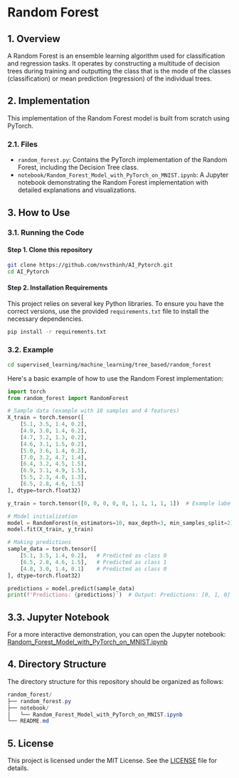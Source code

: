 # Random Forest

## 1. Overview
A Random Forest is an ensemble learning algorithm used for classification and regression tasks. It operates by constructing a multitude of decision trees during training and outputting the class that is the mode of the classes (classification) or mean prediction (regression) of the individual trees.

## 2. Implementation
This implementation of the Random Forest model is built from scratch using PyTorch.

### 2.1. Files
- `random_forest.py`: Contains the PyTorch implementation of the Random Forest, including the Decision Tree class.
- `notebook/Random_Forest_Model_with_PyTorch_on_MNIST.ipynb`: A Jupyter notebook demonstrating the Random Forest implementation with detailed explanations and visualizations.

## 3. How to Use
### 3.1. Running the Code
#### Step 1. Clone this repository
```bash
git clone https://github.com/nvsthinh/AI_Pytorch.git
cd AI_Pytorch
```
#### Step 2. Installation Requirements
This project relies on several key Python libraries. To ensure you have the correct versions, use the provided `requirements.txt` file to install the necessary dependencies.
```bash
pip install -r requirements.txt
```

### 3.2. Example
```bash
cd supervised_learning/machine_learning/tree_based/random_forest
```
Here's a basic example of how to use the Random Forest implementation:
```python
import torch
from random_forest import RandomForest

# Sample data (example with 10 samples and 4 features)
X_train = torch.tensor([
    [5.1, 3.5, 1.4, 0.2],
    [4.9, 3.0, 1.4, 0.2],
    [4.7, 3.2, 1.3, 0.2],
    [4.6, 3.1, 1.5, 0.2],
    [5.0, 3.6, 1.4, 0.2],
    [7.0, 3.2, 4.7, 1.4],
    [6.4, 3.2, 4.5, 1.5],
    [6.9, 3.1, 4.9, 1.5],
    [5.5, 2.3, 4.0, 1.3],
    [6.5, 2.8, 4.6, 1.5]
], dtype=torch.float32)

y_train = torch.tensor([0, 0, 0, 0, 0, 1, 1, 1, 1, 1])  # Example labels (0 or 1)

# Model initialization
model = RandomForest(n_estimators=10, max_depth=3, min_samples_split=2)
model.fit(X_train, y_train)

# Making predictions
sample_data = torch.tensor([
    [5.1, 3.5, 1.4, 0.2],   # Predicted as class 0
    [6.5, 2.8, 4.6, 1.5],   # Predicted as class 1
    [4.8, 3.0, 1.4, 0.1]    # Predicted as class 0
], dtype=torch.float32)

predictions = model.predict(sample_data)
print(f'Predictions: {predictions}')  # Output: Predictions: [0, 1, 0]
```
## 3.3. Jupyter Notebook
For a more interactive demonstration, you can open the Jupyter notebook: [Random_Forest_Model_with_PyTorch_on_MNIST.ipynb](https://github.com/nvsthinh/AI_Pytorch/blob/main/supervised_learning/machine_learning/tree_based/random_forest/notebook/Random_Forest_Model_with_PyTorch_on_MNIST.ipynb)

## 4. Directory Structure
The directory structure for this repository should be organized as follows:
```csharp
random_forest/
├── random_forest.py
├── notebook/
│   └── Random_Forest_Model_with_PyTorch_on_MNIST.ipynb
└── README.md
```

## 5. License
This project is licensed under the MIT License. See the [LICENSE](https://github.com/nvsthinh/AI_Pytorch/blob/main/LICENSE) file for details.